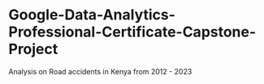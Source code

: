 # Google-Data-Analytics-Professional-Certificate-Capstone-Project
Analysis on Road accidents in Kenya from 2012 - 2023
